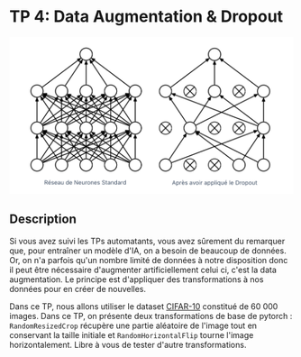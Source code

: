 # TP 4: Data Augmentation & Dropout

![](./schema_dropout.png)

## Description
Si vous avez suivi les TPs automatants, vous avez sûrement du remarquer que, pour entraîner un modèle d'IA, 
on a besoin de beaucoup de données. Or, on n'a parfois qu'un nombre limité de données à notre disposition donc il peut être nécessaire d'augmenter artificiellement celui ci, 
c'est la data augmentation. Le principe est d'appliquer des transformations à nos données pour en créer de nouvelles.

Dans ce TP, nous allons utiliser le dataset [CIFAR-10](https://www.cs.toronto.edu/~kriz/cifar.html) constitué de 
60 000 images. Dans ce TP, on présente deux transformations de base de pytorch : 
`RandomResizedCrop` récupère une partie aléatoire de l'image tout en conservant la taille initiale et 
`RandomHorizontalFlip` tourne l'image horizontalement. Libre à vous de tester d'autre transformations.
